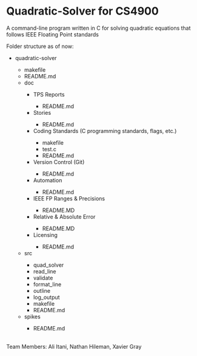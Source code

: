 # Quadratic-Solver for CS4900

A command-line program written in C for solving quadratic equations that follows IEEE Floating Point standards

Folder structure as of now:
    <ul>
        <li>quadratic-solver</li>
        <ul>
            <li>makefile</li>
            <li>README.md</li>
            <li>doc</li>
                <ul>
                    <li>TPS Reports</li>
                        <ul>
                            <li>README.md</li>
                        </ul>
                    <li>Stories</li>
                        <ul>
                            <li>README.md</li>
                        </ul>
                    <li>Coding Standards (C programming standards, flags, etc.)</li>
                        <ul>
                            <li>makefile</li>
                            <li>test.c</li>
                            <li>README.md</li>
                        </ul>
                    <li>Version Control (Git)</li>
                        <ul>
                            <li>README.md</li>
                        </ul>
                    <li>Automation</li>
                        <ul>
                            <li>README.md</li>
                        </ul>
                    <li>IEEE FP Ranges & Precisions</li>
                        <ul>
                            <li>README.MD</li>
                        </ul>
                    <li>Relative & Absolute Error</li>
                        <ul>
                            <li>README.MD</li>
                        </ul>
                    <li>Licensing</li>
                        <ul>
                            <li>README.md</li>
                        </ul>
                </ul>
            <li>src</li>
                <ul>
                    <li>quad_solver</li>
                    <li>read_line</li>
                    <li>validate</li>
                    <li>format_line</li>
                    <li>outline</li>
                    <li>log_output</liv>
                    <li>makefile</li>
                    <li>README.md</li>
                </ul>
            <li>spikes</li>
                <ul>
                    <li>README.md</li>
                </ul>
        </ul>   
    </ul>

 <p>Team Members: Ali Itani, Nathan Hileman, Xavier Gray</p>   
